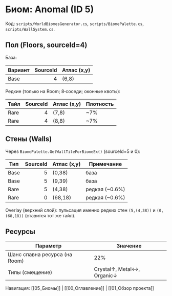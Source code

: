 # Биом: Anomal (ID 5)

Код: `scripts/WorldBiomesGenerator.cs`, `scripts/BiomePalette.cs`, `scripts/WallSystem.cs`.

## Пол (Floors, sourceId=4)

База:

| Вариант | SourceId | Атлас (x,y) |
|---|---:|---|
| Base | 4 | (6,8) |

Редкие (только на Room; 8‑соседи; оконные квоты):

| Тайл | SourceId | Атлас (x,y) | Плотность |
| ---- | -------: | ----------- | --------- |
| Rare |        4 | (7,8)       | ~7%       |
| Rare |        4 | (8,8)       | ~7%       |

## Стены (Walls)

Через `BiomePalette.GetWallTileForBiomeEx()` (sourceId=5 и 0):

| Тип | SourceId | Атлас (x,y) | Примечание |
|---|---:|---|---|
| Base | 5 | (0,38) | база |
| Base | 5 | (9,39) | база |
| Rare | 5 | (4,38) | редкая (~0.6%) |
| Rare | 0 | (68,18) | редкая (~0.6%) |

Overlay (верхний слой): пульсация именно редких стен `(5,(4,38))` и `(0,(68,18))` (ставится тот же тайл).

## Ресурсы

| Параметр                      | Значение                   |
| ----------------------------- | -------------------------- |
| Шанс спавна ресурса (на Room) | 22%                        |
| Типы (смещение)               | Crystal↑, Metal↔, Organic↓ |

Навигация: [[05_Биомы]] | [[00_Оглавление]] | [[01_Обзор проекта]]
